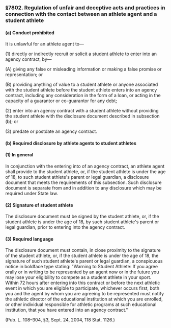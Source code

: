 ### §7802. Regulation of unfair and deceptive acts and practices in connection with the contact between an athlete agent and a student athlete ###

#### (a) Conduct prohibited ####

It is unlawful for an athlete agent to—

(1) directly or indirectly recruit or solicit a student athlete to enter into an agency contract, by—

(A) giving any false or misleading information or making a false promise or representation; or

(B) providing anything of value to a student athlete or anyone associated with the student athlete before the student athlete enters into an agency contract, including any consideration in the form of a loan, or acting in the capacity of a guarantor or co-guarantor for any debt;

(2) enter into an agency contract with a student athlete without providing the student athlete with the disclosure document described in subsection (b); or

(3) predate or postdate an agency contract.

#### (b) Required disclosure by athlete agents to student athletes ####

#### (1) In general ####

In conjunction with the entering into of an agency contract, an athlete agent shall provide to the student athlete, or, if the student athlete is under the age of 18, to such student athlete's parent or legal guardian, a disclosure document that meets the requirements of this subsection. Such disclosure document is separate from and in addition to any disclosure which may be required under State law.

#### (2) Signature of student athlete ####

The disclosure document must be signed by the student athlete, or, if the student athlete is under the age of 18, by such student athlete's parent or legal guardian, prior to entering into the agency contract.

#### (3) Required language ####

The disclosure document must contain, in close proximity to the signature of the student athlete, or, if the student athlete is under the age of 18, the signature of such student athlete's parent or legal guardian, a conspicuous notice in boldface type stating: "Warning to Student Athlete: If you agree orally or in writing to be represented by an agent now or in the future you may lose your eligibility to compete as a student athlete in your sport. Within 72 hours after entering into this contract or before the next athletic event in which you are eligible to participate, whichever occurs first, both you and the agent by whom you are agreeing to be represented must notify the athletic director of the educational institution at which you are enrolled, or other individual responsible for athletic programs at such educational institution, that you have entered into an agency contract."

(Pub. L. 108–304, §3, Sept. 24, 2004, 118 Stat. 1126.)